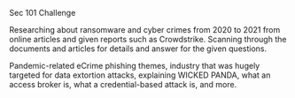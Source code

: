 Sec 101 Challenge

Researching about ransomware and cyber crimes from 2020 to 2021 from online articles and given reports such as Crowdstrike. Scanning through the documents and articles for details and answer for the given questions.

Pandemic-related eCrime phishing themes, industry that was hugely targeted for data extortion attacks, explaining WICKED PANDA, what an access broker is, what a credential-based attack is, and more.
